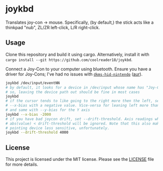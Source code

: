 # joykbd

Translates joy-con -> mouse. Specifically, (by default,) the stick acts like a
thinkpad "nub", ZL/ZR left-click, L/R right-click.

## Usage

Clone this repository and build it using cargo. Alternatively, install it with
`cargo install --git https://github.com/coolreader18/joykbd`.

Connect a Joy-Con to your computer using bluetooth. Ensure you have a driver
for Joy-Cons; I've had no issues with
[`dkms-hid-nintendo`](https://github.com/nicman23/dkms-hid-nintendo)
([aur](https://aur.archlinux.org/packages/hid-nintendo-dkms)).

```sh
joykbd /dev/input/eventNN
# by default, it looks for a device in /dev/input whose name has "Joy-Con" in it
# so, leaving the device path out should be fine in most cases
joykbd
# if the cursor tends to like going to the right more then the left, set
# --x-bias with a negative value. Vice-versa for leaning left more than right,
# and same with --y-bias for the Y axis
joykbd --x-bias -2000
# if you have bad joycon drift, set --drift-threshold. Axis readings where
# abs(value) < drift-threshold will be ignored. Note that this also makes the
# pointing device less sensitive, unfortunately.
joykbd --drift-threshold 4000
```

## License

This project is licensed under the MIT license. Please see the
[LICENSE](LICENSE) file for more details.
